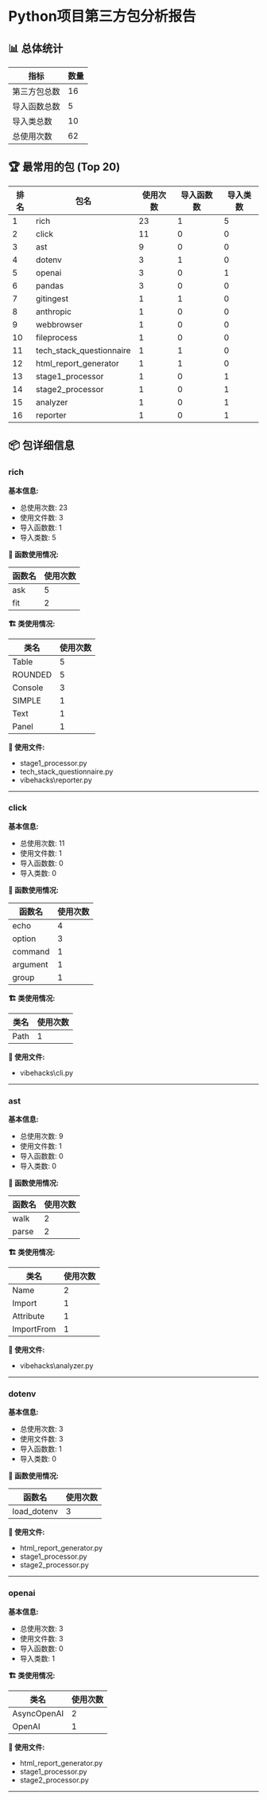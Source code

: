 # Python项目第三方包分析报告

## 📊 总体统计

| 指标 | 数量 |
|------|------|
| 第三方包总数 | 16 |
| 导入函数总数 | 5 |
| 导入类总数 | 10 |
| 总使用次数 | 62 |

## 🏆 最常用的包 (Top 20)

| 排名 | 包名 | 使用次数 | 导入函数数 | 导入类数 |
|------|------|----------|------------|----------|
| 1 | rich | 23 | 1 | 5 |
| 2 | click | 11 | 0 | 0 |
| 3 | ast | 9 | 0 | 0 |
| 4 | dotenv | 3 | 1 | 0 |
| 5 | openai | 3 | 0 | 1 |
| 6 | pandas | 3 | 0 | 0 |
| 7 | gitingest | 1 | 1 | 0 |
| 8 | anthropic | 1 | 0 | 0 |
| 9 | webbrowser | 1 | 0 | 0 |
| 10 | fileprocess | 1 | 0 | 0 |
| 11 | tech_stack_questionnaire | 1 | 1 | 0 |
| 12 | html_report_generator | 1 | 1 | 0 |
| 13 | stage1_processor | 1 | 0 | 1 |
| 14 | stage2_processor | 1 | 0 | 1 |
| 15 | analyzer | 1 | 0 | 1 |
| 16 | reporter | 1 | 0 | 1 |

## 📦 包详细信息

### rich

**基本信息:**
- 总使用次数: 23
- 使用文件数: 3
- 导入函数数: 1
- 导入类数: 5

**🔧 函数使用情况:**

| 函数名 | 使用次数 |
|--------|----------|
| ask | 5 |
| fit | 2 |

**🏗️ 类使用情况:**

| 类名 | 使用次数 |
|------|----------|
| Table | 5 |
| ROUNDED | 5 |
| Console | 3 |
| SIMPLE | 1 |
| Text | 1 |
| Panel | 1 |

**📁 使用文件:**

- stage1_processor.py
- tech_stack_questionnaire.py
- vibehacks\reporter.py

---

### click

**基本信息:**
- 总使用次数: 11
- 使用文件数: 1
- 导入函数数: 0
- 导入类数: 0

**🔧 函数使用情况:**

| 函数名 | 使用次数 |
|--------|----------|
| echo | 4 |
| option | 3 |
| command | 1 |
| argument | 1 |
| group | 1 |

**🏗️ 类使用情况:**

| 类名 | 使用次数 |
|------|----------|
| Path | 1 |

**📁 使用文件:**

- vibehacks\cli.py

---

### ast

**基本信息:**
- 总使用次数: 9
- 使用文件数: 1
- 导入函数数: 0
- 导入类数: 0

**🔧 函数使用情况:**

| 函数名 | 使用次数 |
|--------|----------|
| walk | 2 |
| parse | 2 |

**🏗️ 类使用情况:**

| 类名 | 使用次数 |
|------|----------|
| Name | 2 |
| Import | 1 |
| Attribute | 1 |
| ImportFrom | 1 |

**📁 使用文件:**

- vibehacks\analyzer.py

---

### dotenv

**基本信息:**
- 总使用次数: 3
- 使用文件数: 3
- 导入函数数: 1
- 导入类数: 0

**🔧 函数使用情况:**

| 函数名 | 使用次数 |
|--------|----------|
| load_dotenv | 3 |

**📁 使用文件:**

- html_report_generator.py
- stage1_processor.py
- stage2_processor.py

---

### openai

**基本信息:**
- 总使用次数: 3
- 使用文件数: 3
- 导入函数数: 0
- 导入类数: 1

**🏗️ 类使用情况:**

| 类名 | 使用次数 |
|------|----------|
| AsyncOpenAI | 2 |
| OpenAI | 1 |

**📁 使用文件:**

- html_report_generator.py
- stage1_processor.py
- stage2_processor.py

---

